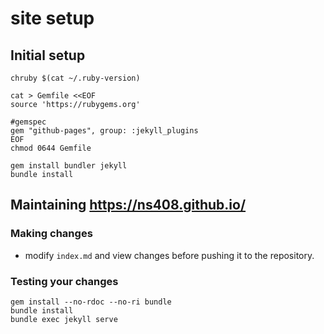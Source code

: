 # site setup

## Initial setup

```shell
chruby $(cat ~/.ruby-version)

cat > Gemfile <<EOF
source 'https://rubygems.org'

#gemspec
gem "github-pages", group: :jekyll_plugins
EOF
chmod 0644 Gemfile

gem install bundler jekyll
bundle install

```

## Maintaining https://ns408.github.io/

### Making changes

- modify `index.md` and view changes before pushing it to the repository.

### Testing your changes

```
gem install --no-rdoc --no-ri bundle
bundle install
bundle exec jekyll serve
```
